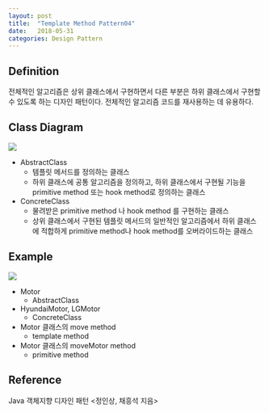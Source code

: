 ```yaml
---
layout: post
title:  "Template Method Pattern04"
date:   2018-05-31
categories: Design Pattern
---
```


## Definition 

전체적인 알고리즘은 상위 클래스에서 구현하면서 다른 부분은 하위 클래스에서 구현할 수 있도록 하는 디자인 패턴이다. 전체적인 알고리즘 코드를 재사용하는 데 유용하다.

## Class Diagram

![](/image/template031.png)

- AbstractClass
  - 템플릿 메서드를 정의하는 클래스
  - 하위 클래스에 공통 알고리즘을 정의하고, 하위 클래스에서 구현될 기능을 primitive method 또는 hook method로 정의하는 클래스
- ConcreteClass
  - 물려받은 primitive method 나 hook method 를 구현하는 클래스
  - 상위 클래스에서 구현된 템플릿 메서드의 일반적인 알고리즘에서 하위 클래스에 적합하게 primitive method나 hook method를 오버라이드하는 클래스

## Example

![](/image/template032.png)

- Motor 
  - AbstractClass
- HyundaiMotor, LGMotor
  - ConcreteClass
- Motor 클래스의 move method 
  - template method 
- Motor 클래스의 moveMotor method 
  - primitive method

## Reference

Java 객체지향 디자인 패턴 <정인상, 채흥석 지음>